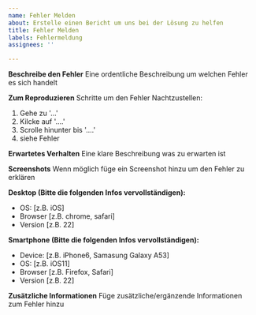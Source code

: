 ```yaml
---
name: Fehler Melden
about: Erstelle einen Bericht um uns bei der Lösung zu helfen
title: Fehler Melden
labels: Fehlermeldung
assignees: ''

---
```


**Beschreibe den Fehler**
Eine ordentliche Beschreibung um welchen Fehler es sich handelt

**Zum Reproduzieren**
Schritte um den Fehler Nachtzustellen:
1. Gehe zu '...'
2. Kilcke auf '....'
3. Scrolle hinunter bis '....'
4. siehe Fehler

**Erwartetes Verhalten**
Eine klare Beschreibung was zu erwarten ist

**Screenshots**
Wenn möglich füge ein Screenshot hinzu um den Fehler zu erklären

**Desktop (Bitte die folgenden Infos vervollständigen):**
 - OS: [z.B. iOS]
 - Browser [z.B. chrome, safari]
 - Version [z.B. 22]

**Smartphone (Bitte die folgenden Infos vervollständigen):**
 - Device: [z.B. iPhone6, Samasung Galaxy A53]
 - OS: [z.B. iOS11]
 - Browser [z.B. Firefox, Safari]
 - Version [z.B. 22]

**Zusätzliche Informationen**
Füge zusätzliche/ergänzende Informationen zum Fehler hinzu
